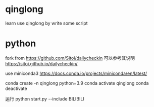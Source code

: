 # qinglong

learn use qinglong by write some script

# python

fork from https://github.com/Sitoi/dailycheckin
可以参考其说明 https://sitoi.github.io/dailycheckin/

use miniconda3
https://docs.conda.io/projects/miniconda/en/latest/

conda create -n qinglong python=3.9
conda activate qinglong
conda deactivate

运行
python start.py --include BILIBILI

